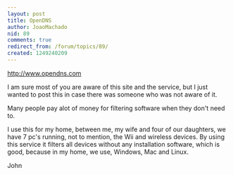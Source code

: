 ```yaml
---
layout: post
title: OpenDNS
author: JoaoMachado
nid: 89
comments: true
redirect_from: /forum/topics/89/
created: 1249240209
---
```

<p><a href="http://www.opendns.com">http://www.opendns.com</a></p>
<p>I&nbsp;am sure most of you are aware of this site and the service, but I&nbsp;just wanted to post this in case there was someone who was not aware of it.</p>
<p>Many people pay alot of money for filtering software when they don't need to.</p>
<p>I&nbsp;use this for my home, between me, my wife and four of our daughters, we have 7 pc's running, not to mention, the Wii and wireless devices. By using this service it filters all devices without any installation software, which is good, because in my home, we use, Windows, Mac and Linux.</p>
<p>John</p>
<p>&nbsp;</p>
